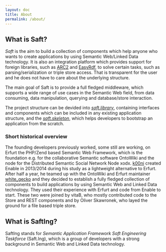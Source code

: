 ```yaml
---
layout: doc
title: About
permalink: /about/
---
```


## What is Saft?

_Saft_ is the aim to build a collection of components which help anyone who wants to create applications by using Semantic Web/Linked Data technology. It is also an integration platform which provides support for foreign libraries, such as [ARC2](https://github.com/semsol/arc2) and [EasyRdf](http://www.easyrdf.org/), to solve certain tasks, such as parsing/serialization or triple store access. That is transparent for the user and he does not have to care about the underlying structure. 

The main goal of Saft is to provide a full fledged middleware, which supports a wide range of use cases in the Semantic Web field, from data consuming, data manipulation, querying and database/store interaction.

The project structure can be devided into [_saft.library_](/doc/phpframework), containing interfaces and components which can be included in any existing application structure, and the [_saft.skeleton_](/doc/phpframework), which helps developers to bootstrap an application from the scratch.

### Short historical overview

The founding developers previously worked, some still are working, on Erfurt the PHP/Zend based Semantic Web Framework, which is the foundation e.g. for the collaborative Semantic software OntoWiki and the node for the Distributed Semantic Social Network Node xodx. [k00ni](https://github.com/k00ni) created Enable in 2013/2014 during his study as a lightweight alternative to Erfurt. After half a year, he teamed up with the OntoWiki and Erfurt maintainer [white_gecko](https://github.com/white-gecko) and they decided to establish a fully fledged collection of components to build applications by using Semantic Web and Linked Data technology. They used their experience with Erfurt and code from Enable to start. These two were joined by vitaB, who mostly contributed code to the Store and REST components and by Oliver Skawronek, who layed the ground for a file based triple store.

## What is SaftIng?

SaftIng stands for *Semantic Application Framework Saft Engineering Taskforce* (Saft.Ing), which is a group of developers with a strong background in Semantic Web and Linked Data technology.
